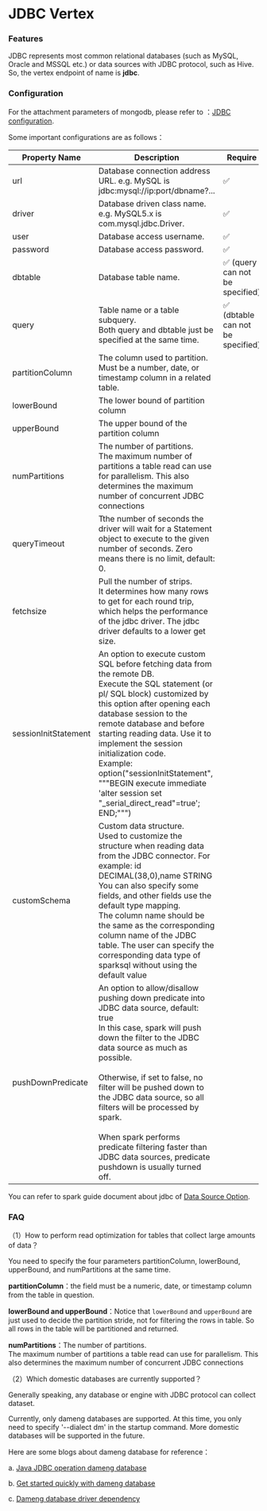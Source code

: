 # JDBC Vertex





### **Features**

JDBC represents most common relational databases (such as MySQL, Oracle and MSSQL etc.) or data sources with JDBC protocol, such as Hive. So, the vertex endpoint of name is **jdbc**.






### **Configuration**

For the attachment parameters of mongodb, please refer to ：[JDBC configuration](https://github.com/apache/spark/blob/master/sql/core/src/main/scala/org/apache/spark/sql/execution/datasources/jdbc/JDBCOptions.scala). 

Some important configurations are as follows：

| **Property Name** | Description                                                  | Require | **Default** | Read | Write |
| --------------- | ------------------------------------------------------------ | -------- | -------- | -------- | -------- |
| url             | Database connection address URL. e.g. MySQL is jdbc:mysql://ip:port/dbname?... | ✅ |   | ✅ | ✅ |
| driver          | Database driven class name. e.g. MySQL5.x is com.mysql.jdbc.Driver. | ✅ |   | ✅ | ✅ |
| user            | Database access username.                                    | ✅ |             | ✅ | ✅ |
| password        | Database access password.                                    | ✅ |   | ✅ | ✅ |
| dbtable         | Database table name.                                         | ✅ (query can not be specified) |   | ✅ | ✅ |
| query           | Table name or a table subquery.  <br />Both query and dbtable just be specified at the same time.                            | ✅ (dbtable can not be specified) |   | ✅ | ✅ |
| partitionColumn | The column used to partition. <br />Must be a number, date, or timestamp column in a related table. |  |  | ✅ |  |
| lowerBound      | The lower bound of partition column                          |  |  | ✅ |  |
| upperBound      | The upper bound of the partition column                      |  |  | ✅ |  |
| numPartitions   | The number of partitions. <br />The maximum number of partitions a table read can use for parallelism. This also determines the maximum number of concurrent JDBC connections |  |  | ✅ | ✅ |
| queryTimeout | Tthe number of seconds the driver will wait for a Statement object to execute to the given number of seconds. Zero means there is no limit, default: 0. |  | 0 | ✅ | ✅ |
| fetchsize | Pull the number of strips. <br />It determines how many rows to get for each round trip, which helps the performance of the jdbc driver. The jdbc driver defaults to a lower get size. |  | 0 | ✅ |  |
| sessionInitStatement | An option to execute custom SQL before fetching data from the remote DB. <br />Execute the SQL statement (or pl/ SQL block) customized by this option after opening each database session to the remote database and before starting reading data. Use it to implement the session initialization code. <br />Example: <br />option("sessionInitStatement", """BEGIN execute immediate 'alter session set "_serial_direct_read"=true'; END;""") |  |  | ✅ |  |
| customSchema | Custom data structure.<br />Used to customize the structure when reading data from the JDBC connector. For example: id DECIMAL(38,0),name STRING<br />You can also specify some fields, and other fields use the default type mapping.<br />The column name should be the same as the corresponding column name of the JDBC table. The user can specify the corresponding data type of sparksql without using the default value |  |  | ✅ |  |
| pushDownPredicate | An option to allow/disallow pushing down predicate into JDBC data source, default: true<br />In this case, spark will push down the filter to the JDBC data source as much as possible.<br/><br/>Otherwise, if set to false, no filter will be pushed down to the JDBC data source, so all filters will be processed by spark.<br/><br/>When spark performs predicate filtering faster than JDBC data sources, predicate pushdown is usually turned off. |  | true | ✅ |  |

You can refer to spark guide document about jdbc of [Data Source Option]((https://spark.apache.org/docs/latest/sql-data-sources-jdbc.html)).





### FAQ

（1）How to perform read optimization for tables that collect large amounts of data？

You need to specify the four parameters partitionColumn, lowerBound, upperBound, and numPartitions at the same time. 

**partitionColumn**：the field must be a numeric, date, or timestamp column from the table in question.

**lowerBound and upperBound**：Notice that `lowerBound` and `upperBound` are just used to decide the partition stride, not for filtering the rows in table. So all rows in the table will be partitioned and returned. 

**numPartitions**：The number of partitions. <br />The maximum number of partitions a table read can use for parallelism. This also determines the maximum number of concurrent JDBC connections

（2）Which domestic databases are currently supported？

Generally speaking, any database or engine with JDBC protocol can collect dataset.

Currently, only dameng databases are supported. At this time, you only need to specify '--dialect dm' in the startup command. More domestic databases will be supported in the future.

Here are some blogs about dameng database for reference：

a. [Java JDBC operation dameng database](https://eco.dameng.com/docs/zh-cn/app-dev/java-jdbc.html)

b. [Get started quickly with dameng database](https://eco.dameng.com/docs/zh-cn/start/index.html)

c. [Dameng database driver dependency](https://mvnrepository.com/artifact/com.dameng/DmJdbcDriver18)
